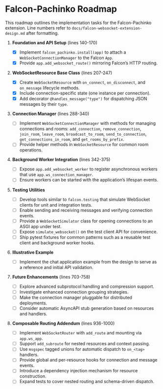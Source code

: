 
# Falcon-Pachinko Roadmap

This roadmap outlines the implementation tasks for the Falcon-Pachinko
extension. Line numbers refer to `docs/falcon-websocket-extension-design.md`
after formatting.

1. **Foundation and API Setup** (lines 140-170)

   - [x] Implement `falcon_pachinko.install(app)` to attach a
     `WebSocketConnectionManager` to the Falcon `App`.
   - [x] Provide `app.add_websocket_route()` mirroring Falcon’s HTTP routing.

2. **WebSocketResource Base Class** (lines 207-247)

   - [x] Create `WebSocketResource` with `on_connect`, `on_disconnect`, and
     `on_message` lifecycle methods.
   - [x] Include connection-specific state (one instance per connection).
   - [x] Add decorator `@handles_message("type")` for dispatching JSON messages
     by their `type`.

3. **Connection Manager** (lines 288-340)

   - [ ] Implement `WebSocketConnectionManager` with methods for managing
     connections and rooms: `add_connection`, `remove_connection`, `join_room`,
     `leave_room`, `broadcast_to_room`, `send_to_connection`,
     `get_connections_in_room`, and `get_rooms_by_prefix`.
   - [ ] Provide helper methods in `WebSocketResource` for common room
     operations.

4. **Background Worker Integration** (lines 342-375)

   - [ ] Expose `app.add_websocket_worker` to register asynchronous workers that
     use `app.ws_connection_manager`.
   - [ ] Ensure workers can be started with the application’s lifespan events.

5. **Testing Utilities**

   - [ ] Develop tools similar to `falcon.testing` that simulate WebSocket
     clients for unit and integration tests.
   - [ ] Enable sending and receiving messages and verifying connection events.
   - [ ] Provide a `WebSocketSimulator` class for opening connections to an ASGI
     app under test.
   - [ ] Expose `simulate_websocket()` on the test client API for convenience.
   - [ ] Ship pytest fixtures for common patterns such as a reusable test client
     and background worker hooks.

6. **Illustrative Example**

   - [ ] Implement the chat application example from the design to serve as a
     reference and initial API validation.

7. **Future Enhancements** (lines 703-758)

   - [ ] Explore advanced subprotocol handling and compression support.
   - [ ] Investigate enhanced connection grouping strategies.
   - [ ] Make the connection manager pluggable for distributed deployments.
   - [ ] Consider automatic AsyncAPI stub generation based on resources and
     handlers.

8. **Composable Routing Addendum** (lines 936-1000)
   - [ ] Implement `WebSocketRouter` with `add_route` and mounting via `app.ws_app`.
   - [ ] Support `add_subroute` for nested resources and context passing.
   - [ ] Use `msgspec` tagged unions for automatic dispatch to `on_<tag>` handlers.
   - [ ] Provide global and per-resource hooks for connection and message events.
   - [ ] Introduce a dependency injection mechanism for resource construction.
   - [ ] Expand tests to cover nested routing and schema-driven dispatch.
